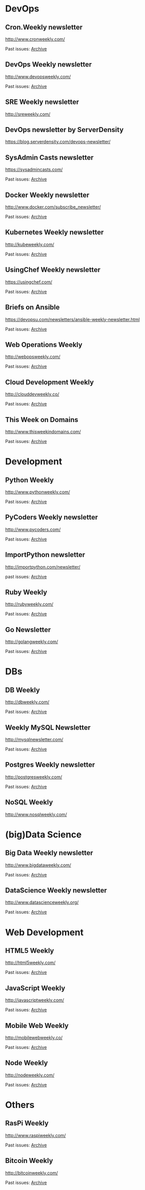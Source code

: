 # DevOps
## Cron.Weekly newsletter

http://www.cronweekly.com/

Past issues: [Archive](http://www.cronweekly.com/archives/)

## DevOps Weekly newsletter

http://www.devopsweekly.com/

Past issues: [Archive](http://www.devopsweekly.com/archive)

## SRE Weekly newsletter

http://sreweekly.com/

## DevOps newsletter by ServerDensity

https://blog.serverdensity.com/devops-newsletter/

## SysAdmin Casts newsletter

https://sysadmincasts.com/

Past issues: [Archive](https://sysadmincasts.com/episodes/)

## Docker Weekly newsletter

http://www.docker.com/subscribe_newsletter/

Past issues: [Archive](https://blog.docker.com/docker-weekly-archives/)

## Kubernetes Weekly newsletter

http://kubeweekly.com/

Past issues: [Archive](http://kubeweekly.com/)

## UsingChef Weekly newsletter

https://usingchef.com/

Past issues: [Archive](https://usingchef.com/articles)

## Briefs on Ansible

https://devopsu.com/newsletters/ansible-weekly-newsletter.html

Past issues: [Archive](https://devopsu.com/newsletters/ansible-weekly-newsletter.html)

## Web Operations Weekly

http://webopsweekly.com/

Past issues: [Archive](http://webopsweekly.com/issues)

## Cloud Development Weekly

http://clouddevweekly.co/

Past issues: [Archive](http://clouddevweekly.co/issues)

## This Week on Domains

http://www.thisweekindomains.com/

Past issues: [Archive](http://www.thisweekindomains.com/archive/)

# Development
## Python Weekly

http://www.pythonweekly.com/

Past issues: [Archive](http://www.pythonweekly.com/archive/)

## PyCoders Weekly newsletter

http://www.pycoders.com/

Past issues: [Archive](http://www.pycoders.com/archive/)

## ImportPython newsletter

http://importpython.com/newsletter/

past issues: [Archive](http://importpython.com/newsletter/archive/)

## Ruby Weekly

http://rubyweekly.com/

Past issues: [Archive](http://rubyweekly.com/issues)

## Go Newsletter

http://golangweekly.com/

Past issues: [Archive](http://golangweekly.com/issues)

# DBs
## DB Weekly

http://dbweekly.com/

Past issues: [Archive](http://dbweekly.com/issues)

## Weekly MySQL Newsletter

http://mysqlnewsletter.com/

Past issues: [Archive](http://us6.campaign-archive1.com/home/?u=009fd87839a759e30570956a2&id=9bd9fc13c5)

## Postgres Weekly newsletter

http://postgresweekly.com/

Past issues: [Archive](http://postgresweekly.com/issues)

## NoSQL Weekly

http://www.nosqlweekly.com/

# (big)Data Science
## Big Data Weekly newsletter

http://www.bigdataweekly.com/

Past issues: [Archive](http://us2.campaign-archive1.com/home/?u=878bcd0ec6493f52f57278516&id=8556a84b93)

## DataScience Weekly newsletter

http://www.datascienceweekly.org/

Past issues: [Archive](http://www.datascienceweekly.org/newsletters)

# Web Development
## HTML5 Weekly

http://html5weekly.com/

Past issues: [Archive](http://html5weekly.com/issues)

## JavaScript Weekly

http://javascriptweekly.com/

Past issues: [Archive](http://javascriptweekly.com/issues)

## Mobile Web Weekly

http://mobilewebweekly.co/

Past issues: [Archive](http://mobilewebweekly.co/issues)

## Node Weekly

http://nodeweekly.com/

Past issues: [Archive](http://nodeweekly.com/issues)

# Others
## RasPi Weekly

http://www.raspiweekly.com/

Past issues: [Archive](http://www.raspiweekly.com/archive/)

## Bitcoin Weekly

http://bitcoinweekly.com/

Past issues: [Archive](http://bitcoinweekly.com/issues)
